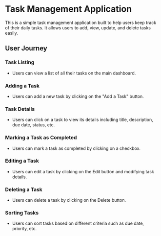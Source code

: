 # Task Management Application

This is a simple task management application built to help users keep track of their daily tasks. It allows users to add, view, update, and delete tasks easily.

## User Journey

### Task Listing
- Users can view a list of all their tasks on the main dashboard.

### Adding a Task
- Users can add a new task by clicking on the "Add a Task" button.

### Task Details
- Users can click on a task to view its details including title, description, due date, status, etc.

### Marking a Task as Completed
- Users can mark a task as completed by clicking on a checkbox.

### Editing a Task
- Users can edit a task by clicking on the Edit button and modifying task details.

### Deleting a Task
- Users can delete a task by clicking on the Delete button.

### Sorting Tasks
- Users can sort tasks based on different criteria such as due date, priority, etc.

